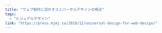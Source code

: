 ```yaml
---
title: "ウェブ制作に活かすユニバーサルデザインの視点"
tags:
  - "ビジュアルデザイン"
link: "https://press.mjmj.co/2019/12/universal-design-for-web-design/"
---
```

